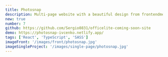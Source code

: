 ```yaml
---
title: Photosnap
description: Multi-page website with a beautiful design from frontendmentor.io. This site is fully responsive and mobile first. With lazy-loading images and nice animation. Website built with React, Typescript, Framer Motion and SASS.
new: true
number: 7
github: https://github.com/Sergio0831/officelite-coming-soon-site
demo: https://photosnap-ivcenko.netlify.app/
tags: ['React', 'TypeScript', 'SASS']
imageFront: '/images/front/photosnap.jpg'
imageSingleProject: '/images/single-page/photosnap.jpg'
---
```

